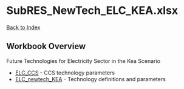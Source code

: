 # SubRES_NewTech_ELC_KEA.xlsx

[Back to Index](../../README.md)

## Workbook Overview

Future Technologies for Electricity Sector in the Kea Scenario

- [ELC_CCS](ELC_CCS.md) - CCS technology parameters
- [ELC_newtech_KEA](ELC_newtech_KEA.md) - Technology definitions and parameters
